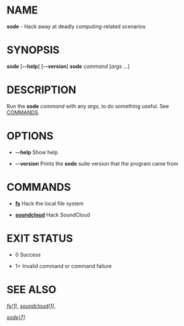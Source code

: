 <!---
man-pages reference: https://linux.die.net/man/7/man-pages
-->

# NAME

**sode** - Hack away at deadly computing-related scenarios

# SYNOPSIS

**sode** \[**--help**\] \[**--version**\]
**sode** *command* \[*args* …\]

# DESCRIPTION

Run the **sode** *command* with any *args*, to do something useful. See
[COMMANDS](#commands).

# OPTIONS

  - **--help**
    Show help

  - **--version**
    Prints the **sode** suite version that the program came from

# COMMANDS

  - [**fs**](./bin/fs.1.md)
    Hack the local file system

  - [**soundcloud**](./bin/soundcloud.1.md)
    Hack SoundCloud

# EXIT STATUS

  - 0
    Success

  - 1+
    Invalid command or command failure

# SEE ALSO

[*fs(1)*](./bin/fs.1.md),
[*soundcloud(1)*](./bin/soundcloud.1.md),

[*sode(7)*](./sode.7.md)
